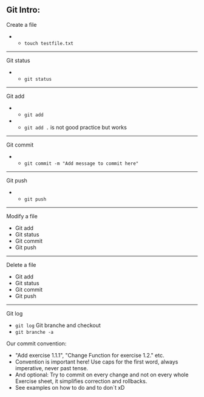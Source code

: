 ## Git Intro:

Create a file
- - `touch testfile.txt`

---

Git status
- - `git status`

---

Git add
- - `git add`
- - `git add .` is not good practice but works

---

Git commit
- - `git commit -m "Add message to commit here"`

---

Git push
- - `git push`

---

Modify a file
- Git add
- Git status
- Git commit
- Git push

---

Delete a file
- Git add
- Git status
- Git commit
- Git push

---

Git log
- `git log`
Git branche and checkout
- `git branche -a`

Our commit convention:
- "Add exercise 1.1.1", "Change Function for exercise 1.2." etc.
- Convention is important here! Use caps for the first word, always imperative, never past tense.
- And optional: Try to commit on every change and not on every whole Exercise sheet, it simplifies correction and rollbacks.
- See examples on how to do and to don`t xD
